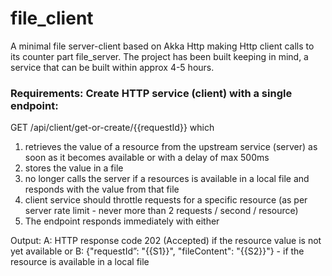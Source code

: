 # file_client
A minimal file server-client based on Akka Http making Http client calls to its counter part file_server.
The project has been built keeping in mind, a service that can be built within approx 4-5 hours.

###  Requirements: Create HTTP service (client) with a single endpoint:

GET /api/client/get-or-create/{{requestId}}
which
1. retrieves the value of a resource from the upstream service (server) as soon as it becomes available or with a delay of max 500ms
2. stores the value in a file
3. no longer calls the server if a resources is available in a local file and responds with the value
from that file
4. client service should throttle requests for a specific resource (as per server rate limit - never
more than 2 requests / second / resource)
5. The endpoint responds immediately with either

Output:
A:
HTTP response code 202 (Accepted) if the resource value is not yet available
or B:
{"requestId”: "{{S1}}", "fileContent": "{{S2}}"} - if the resource is available in a local file
